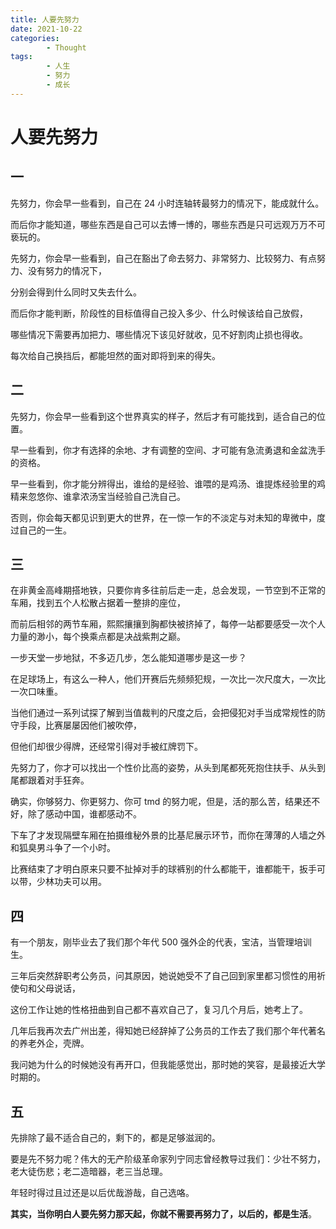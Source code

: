 ```yaml
---
title: 人要先努力
date: 2021-10-22
categories:
        - Thought
tags:
        - 人生
        - 努力
        - 成长
---
```


# 人要先努力

## 一

先努力，你会早一些看到，自己在 24 小时连轴转最努力的情况下，能成就什么。

而后你才能知道，哪些东西是自己可以去博一博的，哪些东西是只可远观万万不可亵玩的。

先努力，你会早一些看到，自己在豁出了命去努力、非常努力、比较努力、有点努力、没有努力的情况下，

分别会得到什么同时又失去什么。

而后你才能判断，阶段性的目标值得自己投入多少、什么时候该给自己放假，

哪些情况下需要再加把力、哪些情况下该见好就收，见不好割肉止损也得收。

每次给自己换挡后，都能坦然的面对即将到来的得失。

## 二

先努力，你会早一些看到这个世界真实的样子，然后才有可能找到，适合自己的位置。

早一些看到，你才有选择的余地、才有调整的空间、才可能有急流勇退和金盆洗手的资格。

早一些看到，你才能分辨得出，谁给的是经验、谁喂的是鸡汤、谁提炼经验里的鸡精来忽悠你、谁拿浓汤宝当经验自己洗自己。

否则，你会每天都见识到更大的世界，在一惊一乍的不淡定与对未知的卑微中，度过自己的一生。

## 三

在非黄金高峰期搭地铁，只要你肯多往前后走一走，总会发现，一节空到不正常的车厢，找到五个人松散占据着一整排的座位，

而前后相邻的两节车厢，熙熙攘攘到胸都快被挤掉了，每停一站都要感受一次个人力量的渺小，每个换乘点都是决战紫荆之巅。

一步天堂一步地狱，不多迈几步，怎么能知道哪步是这一步？

在足球场上，有这么一种人，他们开赛后先频频犯规，一次比一次尺度大，一次比一次口味重。

当他们通过一系列试探了解到当值裁判的尺度之后，会把侵犯对手当成常规性的防守手段，比赛屡屡因他们被吹停，

但他们却很少得牌，还经常引得对手被红牌罚下。

先努力了，你才可以找出一个性价比高的姿势，从头到尾都死死抱住扶手、从头到尾都跟着对手狂奔。

确实，你够努力、你更努力、你可 tmd 的努力呢，但是，活的那么苦，结果还不好，除了感动中国，谁都感动不。

下车了才发现隔壁车厢在拍摄维秘外景的比基尼展示环节，而你在薄薄的人墙之外和狐臭男斗争了一个小时。

比赛结束了才明白原来只要不扯掉对手的球裤别的什么都能干，谁都能干，扳手可以带，少林功夫可以用。

## 四

有一个朋友，刚毕业去了我们那个年代 500 强外企的代表，宝洁，当管理培训生。

三年后突然辞职考公务员，问其原因，她说她受不了自己回到家里都习惯性的用祈使句和父母说话，

这份工作让她的性格扭曲到自己都不喜欢自己了，复习几个月后，她考上了。

几年后我再次去广州出差，得知她已经辞掉了公务员的工作去了我们那个年代著名的养老外企，壳牌。

我问她为什么的时候她没有再开口，但我能感觉出，那时她的笑容，是最接近大学时期的。

## 五

先排除了最不适合自己的，剩下的，都是足够滋润的。

要是先不努力呢？伟大的无产阶级革命家列宁同志曾经教导过我们：少壮不努力，老大徒伤悲；老二造暗器，老三当总理。

年轻时得过且过还是以后优哉游哉，自己选咯。

**其实，当你明白人要先努力那天起，你就不需要再努力了，以后的，都是生活**。
